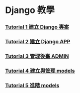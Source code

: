 # Django 教學  

### [Tutorial 1 建立 Django 專案](https://github.com/MatsuiLin101/tutorial/tree/master/tutorial1)  
### [Tutorial 2 建立 Django APP](https://github.com/MatsuiLin101/tutorial/tree/master/tutorial2)  
### [Tutorial 3 管理後臺 ADMIN](https://github.com/MatsuiLin101/tutorial/tree/master/tutorial3)  
### [Tutorial 4 建立與管理 models](https://github.com/MatsuiLin101/tutorial/tree/master/tutorial4)  
### [Tutorial 5 進階 models](https://github.com/MatsuiLin101/tutorial/tree/master/tutorial5)  
